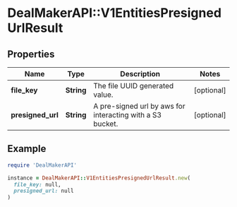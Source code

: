 # DealMakerAPI::V1EntitiesPresignedUrlResult

## Properties

| Name | Type | Description | Notes |
| ---- | ---- | ----------- | ----- |
| **file_key** | **String** | The file UUID generated value. | [optional] |
| **presigned_url** | **String** | A pre-signed url by aws for interacting with a S3 bucket. | [optional] |

## Example

```ruby
require 'DealMakerAPI'

instance = DealMakerAPI::V1EntitiesPresignedUrlResult.new(
  file_key: null,
  presigned_url: null
)
```

